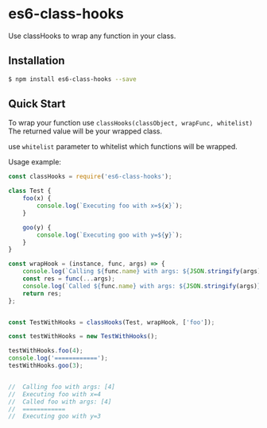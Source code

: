 # es6-class-hooks

Use classHooks to wrap any function in your class.

## Installation

```bash
$ npm install es6-class-hooks --save
```

## Quick Start

To wrap your function use `classHooks(classObject, wrapFunc, whitelist)`
The returned value will be your wrapped class. 

use `whitelist` parameter to whitelist which functions will be wrapped.

Usage example: 

```javascript 
const classHooks = require('es6-class-hooks');

class Test {
    foo(x) {
        console.log(`Executing foo with x=${x}`);
    }

    goo(y) {
        console.log(`Executing goo with y=${y}`);
    }
}

const wrapHook = (instance, func, args) => {
    console.log(`Calling ${func.name} with args: ${JSON.stringify(args)}`);
    const res = func(...args);
    console.log(`Called ${func.name} with args: ${JSON.stringify(args)}`);
    return res;
};


const TestWithHooks = classHooks(Test, wrapHook, ['foo']);

const testWithHooks = new TestWithHooks();

testWithHooks.foo(4);
console.log('============');
testWithHooks.goo(3);


//  Calling foo with args: [4]
//  Executing foo with x=4
//  Called foo with args: [4]
//  ============
//  Executing goo with y=3
```
